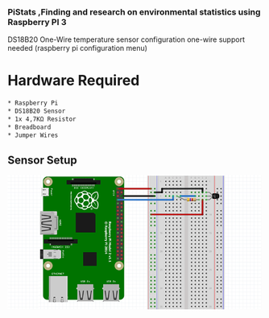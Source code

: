 ### PiStats ,Finding and research on environmental statistics using Raspberry PI 3
DS18B20 One-Wire temperature sensor configuration
one-wire support needed (raspberry pi configuration menu)
#
# Hardware Required
    * Raspberry Pi
    * DS18B20 Sensor
    * 1x 4,7KΩ Resistor
    * Breadboard
    * Jumper Wires

## Sensor Setup
![alt tag](https://github.com/digkarag/PiStats/blob/master/DS18B20%20Sensor/Sensor%20setup.png)
